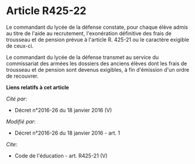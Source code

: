 # Article R425-22

Le commandant du lycée de la défense constate, pour chaque élève admis au titre de l'aide au recrutement, l'exonération
définitive des frais de trousseau et de pension prévue à l'article R. 425-21 ou le caractère exigible de ceux-ci. 

Le commandant du lycée de la défense transmet au service du commissariat des armées les dossiers des anciens élèves dont les
frais de trousseau et de pension sont devenus exigibles, à fin d'émission d'un ordre de recouvrer.

**Liens relatifs à cet article**

_Cité par_:

  - Décret n°2016-26 du 18 janvier 2016 (V)

_Modifié par_:

  - Décret n°2016-26 du 18 janvier 2016 - art. 1

_Cite_:

  - Code de l'éducation - art. R425-21 (V)

